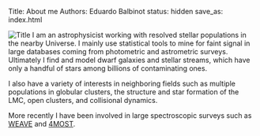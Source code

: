 Title: About me
Authors: Eduardo Balbinot
status: hidden
save_as: index.html


 ![Title]({static}/images/me.jpg#float-right "")
I am an astrophysicist working with resolved stellar populations in the nearby
Universe. I mainly use statistical tools to mine for faint signal in large
databases coming from photometric and astrometric surveys. Ultimately I find
and model dwarf galaxies and stellar streams, which have only a handful of
stars among billions of contaminating ones.

I also have a variety of interests in neighboring fields such as multiple
populations in globular clusters, the structure and star formation of the LMC,
open clusters, and collisional dynamics. 

More recently I have been involved in large spectroscopic surveys such as
[WEAVE](https://ingconfluence.ing.iac.es:8444/confluence//display/WEAV/The+WEAVE+Project)
and
[4MOST](https://www.eso.org/public/teles-instr/paranal-observatory/surveytelescopes/vista/4most/).
